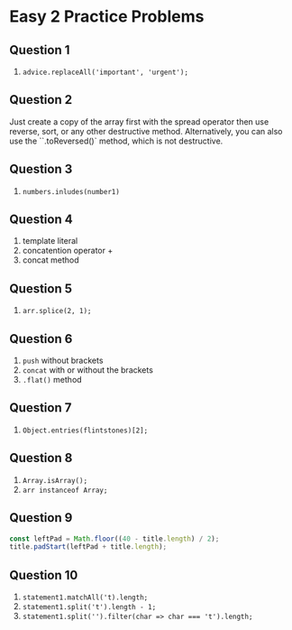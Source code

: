 # Easy 2 Practice Problems

## Question 1

1. `advice.replaceAll('important', 'urgent');`

## Question 2

Just create a copy of the array first with the spread operator then use reverse, sort, or any other destructive method.
Alternatively, you can also use the ``.toReversed()` method, which is not destructive.

## Question 3

1. `numbers.inludes(number1)`

## Question 4

1. template literal
2. concatention operator +
3. concat method

## Question 5

1. `arr.splice(2, 1);`

## Question 6

1. `push` without brackets
2. `concat` with or without the brackets
3. `.flat()` method

## Question 7

1. `Object.entries(flintstones)[2];`

## Question 8

1. `Array.isArray();`
2. `arr instanceof Array;`

## Question 9

```javascript
const leftPad = Math.floor((40 - title.length) / 2);
title.padStart(leftPad + title.length);
```

## Question 10

1. `statement1.matchAll('t).length;`
2. `statement1.split('t').length - 1;`
3. `statement1.split('').filter(char => char === 't').length;`
